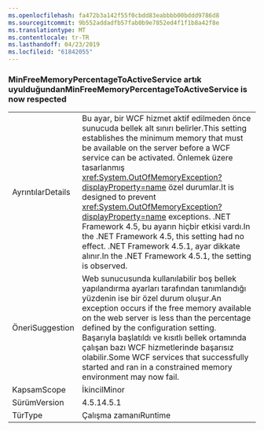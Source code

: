 ```yaml
---
ms.openlocfilehash: fa472b3a142f55f0cbdd83eabbbb00bddd9786d8
ms.sourcegitcommit: 9b552addadfb57fab0b9e7852ed4f1f1b8a42f8e
ms.translationtype: MT
ms.contentlocale: tr-TR
ms.lasthandoff: 04/23/2019
ms.locfileid: "61842055"
---
```

### <a name="minfreememorypercentagetoactiveservice-is-now-respected"></a><span data-ttu-id="c369b-101">MinFreeMemoryPercentageToActiveService artık uyulduğundan</span><span class="sxs-lookup"><span data-stu-id="c369b-101">MinFreeMemoryPercentageToActiveService is now respected</span></span>

|   |   |
|---|---|
|<span data-ttu-id="c369b-102">Ayrıntılar</span><span class="sxs-lookup"><span data-stu-id="c369b-102">Details</span></span>|<span data-ttu-id="c369b-103">Bu ayar, bir WCF hizmet aktif edilmeden önce sunucuda bellek alt sınırı belirler.</span><span class="sxs-lookup"><span data-stu-id="c369b-103">This setting establishes the minimum memory that must be available on the server before a WCF service can be activated.</span></span> <span data-ttu-id="c369b-104">Önlemek üzere tasarlanmış <xref:System.OutOfMemoryException?displayProperty=name> özel durumlar.</span><span class="sxs-lookup"><span data-stu-id="c369b-104">It is designed to prevent <xref:System.OutOfMemoryException?displayProperty=name> exceptions.</span></span> <span data-ttu-id="c369b-105">.NET Framework 4.5, bu ayarın hiçbir etkisi vardı.</span><span class="sxs-lookup"><span data-stu-id="c369b-105">In the .NET Framework 4.5, this setting had no effect.</span></span> <span data-ttu-id="c369b-106">.NET Framework 4.5.1, ayar dikkate alınır.</span><span class="sxs-lookup"><span data-stu-id="c369b-106">In the .NET Framework 4.5.1, the setting is observed.</span></span>|
|<span data-ttu-id="c369b-107">Öneri</span><span class="sxs-lookup"><span data-stu-id="c369b-107">Suggestion</span></span>|<span data-ttu-id="c369b-108">Web sunucusunda kullanılabilir boş bellek yapılandırma ayarları tarafından tanımlandığı yüzdenin ise bir özel durum oluşur.</span><span class="sxs-lookup"><span data-stu-id="c369b-108">An exception occurs if the free memory available on the web server is less than the percentage defined by the configuration setting.</span></span> <span data-ttu-id="c369b-109">Başarıyla başlatıldı ve kısıtlı bellek ortamında çalışan bazı WCF hizmetlerinde başarısız olabilir.</span><span class="sxs-lookup"><span data-stu-id="c369b-109">Some WCF services that successfully started and ran in a constrained memory environment may now fail.</span></span>|
|<span data-ttu-id="c369b-110">Kapsam</span><span class="sxs-lookup"><span data-stu-id="c369b-110">Scope</span></span>|<span data-ttu-id="c369b-111">İkincil</span><span class="sxs-lookup"><span data-stu-id="c369b-111">Minor</span></span>|
|<span data-ttu-id="c369b-112">Sürüm</span><span class="sxs-lookup"><span data-stu-id="c369b-112">Version</span></span>|<span data-ttu-id="c369b-113">4.5.1</span><span class="sxs-lookup"><span data-stu-id="c369b-113">4.5.1</span></span>|
|<span data-ttu-id="c369b-114">Tür</span><span class="sxs-lookup"><span data-stu-id="c369b-114">Type</span></span>|<span data-ttu-id="c369b-115">Çalışma zamanı</span><span class="sxs-lookup"><span data-stu-id="c369b-115">Runtime</span></span>|
